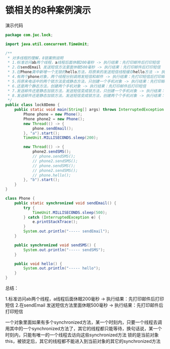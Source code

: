 # 锁相关的8种案例演示

演示代码

```java
package com.juc.lock;

import java.util.concurrent.TimeUnit;

/**
 * 对多线程的理解，8锁案例说明
 * 1.标准访问ab两个线程，a线程后面休眠200毫秒 -> 执行结果：先打印邮件后打印短信
 * 2.在sendEmail 发送短信方法里面休眠500毫秒 -> 执行结果：先打印邮件后打印短信
 * 3.在Phone类中新增一个无锁的hello方法，将原来的发送短信线程缓存hello方法 -> 执行结果：先打印hello后打印邮件
 * 4.有两个phone对象，两个线程分别调用发短信和邮件 -> 执行结果：先打印短信后打印邮件
 * 5.将原来电话中的两个锁方法变成静态方法，只创建一个手机对象 -> 执行结果：先打印邮件后打印短信
 * 6.还是两个静态方法，创建两个手机对象 -> 执行结果：先打印邮件后打印短信
 * 7.发送邮件还是静态加锁方法，发送短信变成锁方法，只创建一个手机对象 -> 执行结果：先打印短信后打印邮件
 * 8.发送邮件还是静态加锁方法，发送短信变成锁方法，创建两个个手机对象 -> 执行结果：先打印短信后打印邮件
 */
public class lock8Demo {
    public static void main(String[] args) throws InterruptedException {
        Phone phone = new Phone();
        Phone phone2 = new Phone();
        new Thread(() -> {
            phone.sendEmail();
        }, "a").start();
        TimeUnit.MILLISECONDS.sleep(200);

        new Thread(() -> {
            phone2.sendSMS();
            // phone.sendSMS();
            // phone2.sendSMS();
            // phone.sendSMS();
            // phone2.sendSMS();
            // phone.hello();
        }, "b").start();
    }
}

class Phone {
    public static synchronized void sendEmail() {
        try {
            TimeUnit.MILLISECONDS.sleep(500);
        } catch (InterruptedException e) {
            e.printStackTrace();
        }
        System.out.println("----- sendEmail");
    }

    public synchronized void sendSMS() {
        System.out.println("----- sendSMS");
    }

    public void hello() {
        System.out.println("----- hello");
    }
}
```

总结：

1.标准访问ab两个线程，a线程后面休眠200毫秒 -> 执行结果：先打印邮件后打印短信
2.在sendEmail 发送短信方法里面休眠500毫秒 -> 执行结果：先打印邮件后打印短信

一个对象里面如果有多个synchronized方法，某一个时刻内，只要一个线程去调用其中的一个synchronized方法了，其它的线程都只能等待，换句话说，某一个时刻内，只能有唯一的一个线程去访向这些synchronized方法
锁的是当前对象this，被锁定后，其它的线程都不能进入到当前对象的其它的synchronized方法





